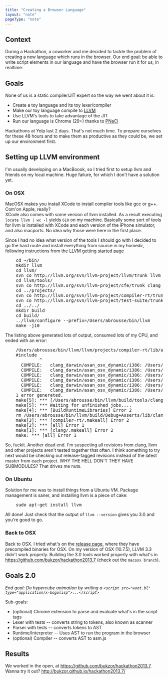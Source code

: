 ```yaml
---
title: "Creating a Browser Language"
layout: "note"
pageType: "note"
---
```

## Context
During a Hackathon, a coworker and me decided to tackle the problem of creating
a new language which runs in the browser. Our end goal: be able to write script
elements in our language and have the  browser run it for us, in realtime.

## Goals
None of us is a static compiler/JIT expert so the way we went about it is:
- Create a toy language and its toy lexer/compiler
- Make our toy language compile to [LLVM](http://llvm.org/)
- Use LLVM's tools to take advantage of the JIT
- Run our language is Chrome (29+) thanks to [PNaCl](http://www.chromium.org/nativeclient/pnacl)

Hackathons at Yelp last 2 days. That's not much time. To prepare ourselves for
these 48 hours and to make them as productive as they could be, we set up our
environment first.

## Setting up LLVM environment
I'm usually developing on a MacBoook, so I tried first to setup llvm and
friends on my local machine. Huge failure, for which I don't have a solution
yet.

### On OSX
MacOSX makes you install XCode to install compiler tools like gcc or g++.
Com'on Apple, really?  
XCode also comes with some version of llvm installed. As a result executing
`locate llvm | wc -l` yields `610` on my machine. Basically some sort of tools
for llvm is installed with XCode and each version of the iPhone simulator, and
also macports. No idea why those were here in the first place.

Since I had no idea what version of the tools I should go with I decided to go
the hard route and install everything from source in my homedir, following
instructions from the [LLVM getting started
page](http://llvm.org/docs/GettingStarted.html)

<pre class="brush:plain">
    cd ~/bin/
    mkdir llvm
    cd llvm/
    svn co http://llvm.org/svn/llvm-project/llvm/trunk llvm
    cd llvm/tools/
    svn co http://llvm.org/svn/llvm-project/cfe/trunk clang
    cd ../projects/
    svn co http://llvm.org/svn/llvm-project/compiler-rt/trunk compiler-rt
    svn co http://llvm.org/svn/llvm-project/test-suite/trunk test-suite
    cd ../../
    mkdir build
    cd build/
    ../llvm/configure --prefix=/Users/abrousse/bin/llvm
    make -j10
</pre>

The listing above generated lots of output, consumed lots of my CPU, and ended with an error:

<pre class="brush:plain">
    /Users/abrousse/bin/llvm/llvm/projects/compiler-rt/lib/asan/asan_malloc_mac.cc:19:10: fatal error: 'CoreFoundation/CFBase.h' file not found
    #include <CoreFoundation/CFBase.h>
             ^
      COMPILE:   clang_darwin/asan_osx_dynamic/i386: /Users/abrousse/bin/llvm/llvm/projects/compiler-rt/lib/asan/asan_posix.cc
      COMPILE:   clang_darwin/asan_osx_dynamic/i386: /Users/abrousse/bin/llvm/llvm/projects/compiler-rt/lib/asan/asan_preinit.cc
      COMPILE:   clang_darwin/asan_osx_dynamic/i386: /Users/abrousse/bin/llvm/llvm/projects/compiler-rt/lib/asan/asan_report.cc
      COMPILE:   clang_darwin/asan_osx_dynamic/i386: /Users/abrousse/bin/llvm/llvm/projects/compiler-rt/lib/asan/asan_rtl.cc
      COMPILE:   clang_darwin/asan_osx_dynamic/i386: /Users/abrousse/bin/llvm/llvm/projects/compiler-rt/lib/asan/asan_stack.cc
      COMPILE:   clang_darwin/asan_osx_dynamic/i386: /Users/abrousse/bin/llvm/llvm/projects/compiler-rt/lib/asan/asan_stats.cc
    1 error generated.
    make[5]: *** [/Users/abrousse/bin/llvm/build/tools/clang/runtime/compiler-rt/clang_darwin/asan_osx_dynamic/i386/SubDir.lib__asan/asan_malloc_mac.o] Error 1
    make[5]: *** Waiting for unfinished jobs....
    make[4]: *** [BuildRuntimeLibraries] Error 2
    rm /Users/abrousse/bin/llvm/build/Debug+Asserts/lib/clang/3.4/lib/darwin/.dir
    make[3]: *** [compiler-rt/.makeall] Error 2
    make[2]: *** [all] Error 1
    make[1]: *** [clang/.makeall] Error 2
    make: *** [all] Error 1
</pre>

So, fuckit. Another dead end. I'm suspecting all revisions from clang, llvm and
other projects aren't tested together that often. I think something to try next
would be checking out release-tagged revisions instead of the latest master
from each project. WHY THE HELL DON'T THEY HAVE SUBMODULES? That drives me
nuts.

### On Ubuntu
Solution for me was to install things from a Ubuntu VM. Package management is
saner, and installing llvm is a piece of cake:
<pre class="brush:plain">
    sudo apt-get install llvm
</pre>

All done! Just check that the output of `llvm --version` gives you 3.0 and
you're good to go.

### Back to OSX
Back to OSX. I tried what's on the [release
page](http://llvm.org/releases/download.html), where they have precompiled
binaries for OSX. On my version of OSX (10.7.5), LLVM 3.3 didn't work properly.
Building the 3.0 tools worked properly with what's in
https://github.com/bukzor/hackathon2013.7 (check out the `macosx branch`).


## Goals 2.0
_End goal: Do hypercube animation by writing a `<script src="woot.bl" type="application/x-bogolisp">...</script>`_

Sub-goals:

- (optional) Chrome extension to parse and evaluate what's in the script tags
- Lexer with tests -- converts string to tokens, also known as scanner
- Parser with tests -- converts tokens to AST
- Runtime/Interpreter -- Uses AST to run the program in the browser
- (optional) Compiler -- converts AST to asm.js

## Results
We worked in the open, at https://github.com/bukzor/hackathon2013.7.  
Wanna try it out? http://bukzor.github.io/hackathon2013.7/
